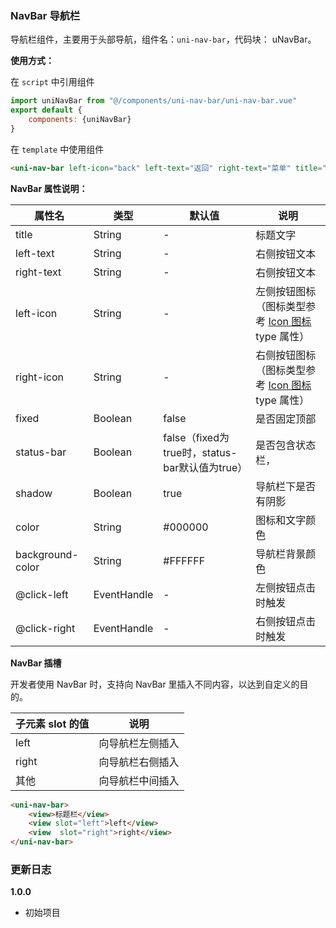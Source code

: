 ### NavBar 导航栏

导航栏组件，主要用于头部导航，组件名：``uni-nav-bar``，代码块： uNavBar。

**使用方式：**

在 ``script`` 中引用组件 

```javascript
import uniNavBar from "@/components/uni-nav-bar/uni-nav-bar.vue"
export default {
    components: {uniNavBar}
}
```

在 ``template`` 中使用组件

```html
<uni-nav-bar left-icon="back" left-text="返回" right-text="菜单" title="导航栏组件"></uni-nav-bar>
```

**NavBar 属性说明：**

|属性名		|类型|默认值	|说明|
|---|----|---|---|
|title	|String	|-|标题文字|
|left-text	|String	|-|右侧按钮文本|
|right-text	|String	|-|右侧按钮文本|
|left-icon	|String	|-|左侧按钮图标（图标类型参考 [Icon 图标](http://ext.dcloud.net.cn/plugin?id=28) type 属性）|
|right-icon	|String	|-|右侧按钮图标（图标类型参考 [Icon 图标](http://ext.dcloud.net.cn/plugin?id=28) type 属性）|
|fixed	|Boolean	|false|是否固定顶部|
|status-bar	|Boolean|false（fixed为true时，status-bar默认值为true）|是否包含状态栏，|
|shadow	|Boolean|true|导航栏下是否有阴影|
|color	|String	|#000000|图标和文字颜色	|
|background-color|String|#FFFFFF|导航栏背景颜色	|
|@click-left|EventHandle|-|左侧按钮点击时触发	|
|@click-right|EventHandle|-|右侧按钮点击时触发	|

**NavBar 插槽**

开发者使用 NavBar 时，支持向 NavBar 里插入不同内容，以达到自定义的目的。


|子元素 slot 的值|说明|
|---|----|
|left	|向导航栏左侧插入|
|right	|向导航栏右侧插入|
|其他	|向导航栏中间插入|

```html
<uni-nav-bar>
    <view>标题栏</view>
    <view slot="left">left</view>
    <view  slot="right">right</view>
</uni-nav-bar>
```


### 更新日志

**1.0.0**
- 初始项目